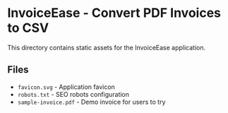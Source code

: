 # InvoiceEase - Convert PDF Invoices to CSV

This directory contains static assets for the InvoiceEase application.

## Files
- `favicon.svg` - Application favicon
- `robots.txt` - SEO robots configuration
- `sample-invoice.pdf` - Demo invoice for users to try
